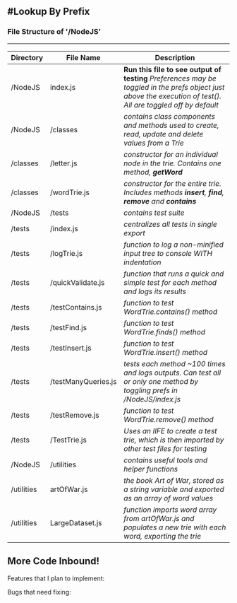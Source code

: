 #Lookup By Prefix
---
### File Structure of '/NodeJS'
---
| Directory | File Name | Description |
| --- | --- | --- |
| /NodeJS | index.js | **Run this file to see output of testing** _Preferences may be toggled in the prefs object just above the execution of test(). All are toggled off by default_ |
| /NodeJS | /classes | _contains class components and methods used to create, read, update and delete values from a Trie_ |
| /classes | /letter.js | _constructor for an individual node in the trie. Contains one method, **getWord**_ |
| /classes | /wordTrie.js | _constructor for the entire trie. Includes methods **insert**, **find**, **remove** and **contains**_ |
| /NodeJS | /tests | _contains test suite_ |
| /tests | /index.js | _centralizes all tests in single export_ |
| /tests | /logTrie.js | _function to log a non-minified input tree to console WITH indentation_ |
| /tests | /quickValidate.js | _function that runs a quick and simple test for each method and logs its results_ |
| /tests | /testContains.js | _function to test WordTrie.contains() method_ |
| /tests | /testFind.js | _function to test WordTrie.finds() method_ |
| /tests | /testInsert.js | _function to test WordTrie.insert() method_ |
| /tests | /testManyQueries.js | _tests each method ~100 times and logs outputs. Can test all or only one method by toggling prefs in /NodeJS/index.js_ |
| /tests | /testRemove.js | _function to test WordTrie.remove() method_ |
| /tests | /TestTrie.js | _Uses an IIFE to create a test trie, which is then imported by other test files for testing_ |
| /NodeJS | /utilities | _contains useful tools and helper functions_ |
| /utilities | artOfWar.js | _the book Art of War, stored as a string variable and exported as an array of word values_ |
| /utilities | LargeDataset.js | _function imports word array from artOfWar.js and populates a new trie with each word, exporting the trie_ |

## More Code Inbound!
Features that I plan to implement:

Bugs that need fixing:

